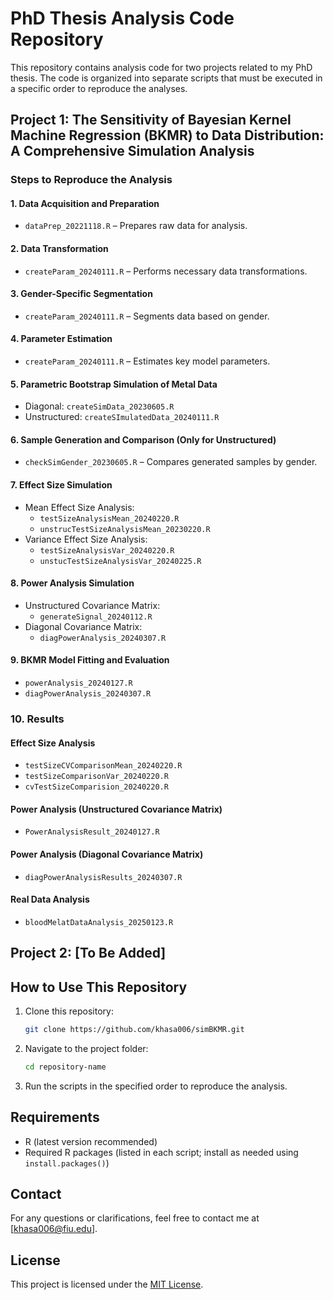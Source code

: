# PhD Thesis Analysis Code Repository

This repository contains analysis code for two projects related to my PhD thesis. The code is organized into separate scripts that must be executed in a specific order to reproduce the analyses.

## Project 1: The Sensitivity of Bayesian Kernel Machine Regression (BKMR) to Data Distribution: A Comprehensive Simulation Analysis

### Steps to Reproduce the Analysis

#### 1. Data Acquisition and Preparation
- `dataPrep_20221118.R` – Prepares raw data for analysis.

#### 2. Data Transformation
- `createParam_20240111.R` – Performs necessary data transformations.

#### 3. Gender-Specific Segmentation
- `createParam_20240111.R` – Segments data based on gender.

#### 4. Parameter Estimation
- `createParam_20240111.R` – Estimates key model parameters.

#### 5. Parametric Bootstrap Simulation of Metal Data
- Diagonal: `createSimData_20230605.R`
- Unstructured: `createSImulatedData_20240111.R`

#### 6. Sample Generation and Comparison (Only for Unstructured)
- `checkSimGender_20230605.R` – Compares generated samples by gender.

#### 7. Effect Size Simulation
- Mean Effect Size Analysis:
  - `testSizeAnalysisMean_20240220.R`
  - `unstrucTestSizeAnalysisMean_20230220.R`
- Variance Effect Size Analysis:
  - `testSizeAnalysisVar_20240220.R`
  - `unstucTestSizeAnalysisVar_20240225.R`

#### 8. Power Analysis Simulation
- Unstructured Covariance Matrix:
  - `generateSignal_20240112.R`
- Diagonal Covariance Matrix:
  - `diagPowerAnalysis_20240307.R`

#### 9. BKMR Model Fitting and Evaluation
- `powerAnalysis_20240127.R`
- `diagPowerAnalysis_20240307.R`

### 10. Results

#### Effect Size Analysis
- `testSizeCVComparisonMean_20240220.R`
- `testSizeComparisonVar_20240220.R`
- `cvTestSizeComparision_20240220.R`

#### Power Analysis (Unstructured Covariance Matrix)
- `PowerAnalysisResult_20240127.R`

#### Power Analysis (Diagonal Covariance Matrix)
- `diagPowerAnalysisResults_20240307.R`

#### Real Data Analysis
- `bloodMelatDataAnalysis_20250123.R`

## Project 2: [To Be Added]

## How to Use This Repository
1. Clone this repository:
   ```sh
   git clone https://github.com/khasa006/simBKMR.git
   ```
2. Navigate to the project folder:
   ```sh
   cd repository-name
   ```
3. Run the scripts in the specified order to reproduce the analysis.

## Requirements
- R (latest version recommended)
- Required R packages (listed in each script; install as needed using `install.packages()`)

## Contact
For any questions or clarifications, feel free to contact me at [khasa006@fiu.edu].

## License
This project is licensed under the [MIT License](LICENSE).

